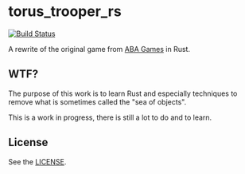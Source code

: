 # torus_trooper_rs
[![Build Status](https://travis-ci.com/arnodb/torus_trooper_rs.svg?branch=master)](https://travis-ci.com/arnodb/torus_trooper_rs)

A rewrite of the original game from [ABA Games](http://www.asahi-net.or.jp/~cs8k-cyu/) in Rust.

## WTF?
The purpose of this work is to learn Rust and especially techniques to remove what is sometimes called the "sea of objects".

This is a work in progress, there is still a lot to do and to learn.

## License
See the [LICENSE](LICENSE).
